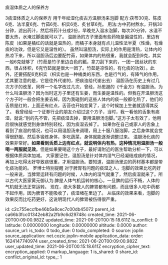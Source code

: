 痰湿体质之人的保养方

3痰湿体质之人的保养方
用千年祛湿化痰古方温胆汤来泡脚
配方:茯苓30克、陈皮6克、法半夏6克、竹茹6克、枳实6克、炙甘草6克。
用法:方中药材熬水，开锅30分钟，滤出药汁，然后将药汁分成2份，早晚兑入温水泡脚，每次20分钟，水温不要太热，水淹过脚面就可以了。
温胆汤的方子里面有些药物是偏温性的，里边有陈皮（如果是橘红的话就是温热的，而橘子本身就有点儿温性法半夏（性燥，有燥痰的功效，但是它又是温性的）。
虽然叫温胆汤，实际上的作用是清热，让体内的热凉下来，所以温胆汤后边要配竹茹，如果体内的热很重，我就会配到9克，其实一般6克就够了（竹茹是竹子里边白色的瓤，拿刀刮下来的，一团一团丝状的东西，很占体积，6克竹茹就是很大一团了。竹茹是凉性的，有化痰的功效）。此外，还要搭配6克枳实（枳实也是一种橘类的东西，也是行气的，有降气的作用，尤其要注意的是，它是往外代谢的，把痰浊给代谢出去）
温胆汤在历史上有过几次方子的改革，同样一个名字改过几次，曾经，孙思邈的《千金方》有温胆汤。为什么叫温胆汤？因为当时这方子里还有生姜，而生姜是温性的。但我在开温胆汤这个方子时一般会把生姜去掉，因为我碰到的这些人体内的痰一般都化热了，他们的舌质是红的，上面还有红点，舌苔也开始变黄了，这个时候加上生姜就适得其反了。
我曾经给一个证券行业的朋友介绍过这个方子，当时，我一看他的舌象有痰湿，就说:“别的先不管，先把痰湿去掉，要用温胆汤泡脚。”这方子太有效了，他用后很快就感觉到身体特别轻松，因为痰湿去掉了。
如果你在自己或家人的舌象上看到了痰湿的情况，也可以用温胆汤来调理，用上十服八服泡脚，之后身体就会觉得很舒服。然后多锻炼身体，多吃蔬菜，身体就能逐渐调整过来。
温胆汤化痰的效果非常好。**如果看到舌质上边有红点，就说明体内有热，这种情况用温胆汤一般喝一两服就见效**。但是如果要喝这个方子，最好请附近的医生帮助分析一下，可以根据体质具体加减。
大家要记住，温胆汤是针对体内湿气已经凝结成痰的情况，再加上吃得太好导致痰很重，才用温胆汤。要知道，温胆汤里边的药材基本都是带化痰功能的。
罗博士特别提醒
对于脾胃有问题的痰湿之人，泡脚的效果比吃药好
一般来说，当脾胃运转有问题的时候，人体内的湿气就重了，然后痰湿就来了。所以古代大医家黄元御认为:脾是人体气机运转的核心，一旦脾的运行不畅，人体的气机就无法正常运转。
现在，绝大多数人的脾胃都有问题，而且很多人吃中药都不起作用，因为脾胃不能吸收了，痰湿堵在里边了。
从临床的效果来看，泡脚的效果反而比吃药更好，这说明现代人的脾胃被伤得很严重。



id: c2c755eccfbe46b5a8cec7c00db45072
parent_id: ca66b3fcc01342eb82a2fb9c6d29748c
created_time: 2021-06-20T00:09:00.982Z
updated_time: 2021-06-20T00:15:18.611Z
is_conflict: 0
latitude: 0.00000000
longitude: 0.00000000
altitude: 0.0000
author: 
source_url: 
is_todo: 0
todo_due: 0
todo_completed: 0
source: joplin
source_application: net.cozic.joplin-mobile
application_data: 
order: 1624147740974
user_created_time: 2021-06-20T00:09:00.982Z
user_updated_time: 2021-06-20T00:15:18.611Z
encryption_cipher_text: 
encryption_applied: 0
markup_language: 1
is_shared: 0
share_id: 
conflict_original_id: 
type_: 1